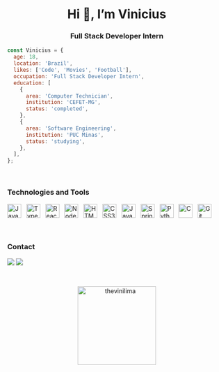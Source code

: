 <h1 align="center">Hi 👋, I’m Vinicius</h1>
<h3 align="center">Full Stack Developer Intern</h3>

```js
const Vinicius = {
  age: 18,
  location: 'Brazil',
  likes: ['Code', 'Movies', 'Football'],
  occupation: 'Full Stack Developer Intern',
  education: [
    {
      area: 'Computer Technician',
      institution: 'CEFET-MG',
      status: 'completed',
    },
    {
      area: 'Software Engineering',
      institution: 'PUC Minas',
      status: 'studying',
    },
  ],
};
```
<br>

### Technologies and Tools

<p>
  <img width="32" alt="JavaScript" title="JavaScript" src="https://cdn.jsdelivr.net/gh/devicons/devicon/icons/javascript/javascript-original.svg" />
  &nbsp;
  <img width="32" alt="TypeScript" title="TypeScript" src="https://cdn.jsdelivr.net/gh/devicons/devicon/icons/typescript/typescript-original.svg" />
  &nbsp;
  <img width="32" alt="React.js and React Native" title="React.js and React Native" src="https://cdn.jsdelivr.net/gh/devicons/devicon/icons/react/react-original.svg" />
  &nbsp;
  <img width="32" alt="Node.js" title="Node.js" src="https://cdn.jsdelivr.net/gh/devicons/devicon/icons/nodejs/nodejs-original.svg" />
  &nbsp;
  <img width="32" alt="HTML5" title="HTML5" src="https://cdn.jsdelivr.net/gh/devicons/devicon/icons/html5/html5-original.svg" />
  &nbsp;
  <img width="32" alt="CSS3" title="CSS3" src="https://cdn.jsdelivr.net/gh/devicons/devicon/icons/css3/css3-original.svg" />
  &nbsp;
  <img width="32" alt="Java" title="Java" src="https://cdn.jsdelivr.net/gh/devicons/devicon/icons/java/java-original.svg" />
  &nbsp;
  <img width="32" alt="Spring" title="Spring Boot" src="https://cdn.jsdelivr.net/gh/devicons/devicon/icons/spring/spring-original.svg" />
  &nbsp;
  <img width="32" alt="Python" title="Python" src="https://cdn.jsdelivr.net/gh/devicons/devicon/icons/python/python-original.svg" />
  &nbsp;
  <img width="32" alt="C" title="C" src="https://cdn.jsdelivr.net/gh/devicons/devicon/icons/c/c-original.svg" />
  &nbsp;
  <img width="32" alt="Git" title="Git" src="https://cdn.jsdelivr.net/gh/devicons/devicon/icons/git/git-original.svg" />
  &nbsp;
</p>

<br>

### Contact
<p>
  <a href="https://www.linkedin.com/in/vinicius-assis-lima" target="_blank"><img src="https://img.shields.io/badge/-LinkedIn-%230077B5?style=for-the-badge&logo=linkedin&logoColor=white" target="_blank"></a>
  <a href = "mailto:limavini@protonmail.com"><img src="https://img.shields.io/badge/ProtonMail-8B89CC?style=for-the-badge&logo=protonmail&logoColor=white" target="_blank"></a>
</p>

<br>

<p align="center">
  <a href="https://github.com/thevinilima">
    <img height="180em" src="https://github-readme-stats.vercel.app/api?username=thevinilima&show_icons=true&include_all_commits=true&count_private=true&theme=omni" alt="thevinilima" />
<!--     &nbsp;
    <img height="180em" src="https://github-readme-stats-eight-theta.vercel.app/api/top-langs/?username=thevinilima&layout=compact&langs_count=8&theme=omni"/> -->
  </a>
</p>

